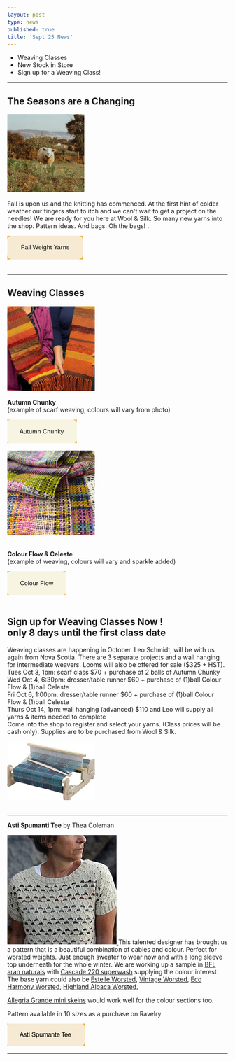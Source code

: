 ```yaml
---
layout: post
type: news
published: true
title: 'Sept 25 News'
---
```


- Weaving Classes
- New Stock in Store
- Sign up for a Weaving Class!
<hr />
<h2>The Seasons are a Changing</h2>
<img src="/img/sheep.png">
<p>Fall is upon us and the knitting has commenced. At the first hint of colder weather our fingers start to itch and we can't wait to get a project on the needles!
We are ready for you here at Wool & Silk. So many new yarns into the shop. Pattern ideas. And bags. Oh the bags!
.</p>

<p><a href="https://www.woolandsilkcoshop.com/search?page=1&q=worsted&syclid"><img src="/img/btn_fall.png"></a><br /><br /></p>

<hr/>
<h2>Weaving Classes</h2>
<a href="https://www.woolandsilkcoshop.com/products/estelle-colour-flow"><img src="/img/autumn_scarf.png"> </a>

<p><strong>Autumn Chunky</strong><br />
(example of scarf weaving, colours will vary from photo)
</p>
<a href="https://www.woolandsilkcoshop.com/products/estelle-colour-flow"><img src="/img/btn_autumn_scarf.png"> </a>
<p><a href="https://www.ravelry.com/patterns/library/ingrid-sweater-3https://www.woolandsilkcoshop.com/products/celeste"><img src="/img/colour_flow.png"></a><br /><br /></p>

<p><strong>Colour Flow & Celeste</strong><br />
(example of weaving, colours will vary and sparkle added)
</p>

<p><a href="https://www.woolandsilkcoshop.com/products/celeste"><img src="/img/btn_colour_flow.png"></a><br /><br /></p>

<h2>Sign up for Weaving Classes Now !<br />
only 8 days until the first class date</h2>
<p>Weaving classes are happening in October. Leo Schmidt, will be with us again from Nova Scotia. There are 3 separate projects and a wall hanging for intermediate weavers. Looms will also be offered for sale ($325 + HST).<br />
Tues Oct 3, 1pm: scarf class $70 + purchase of 2 balls of Autumn Chunky<br />
Wed Oct 4, 6:30pm: dresser/table runner $60 + purchase of (1)ball Colour Flow & (1)ball Celeste<br />
Fri Oct 6, 1:00pm: dresser/table runner $60 + purchase of (1)ball Colour Flow & (1)ball Celeste<br />
Thurs Oct 14, 1pm: wall hanging (advanced) $110 and Leo will supply all yarns & items needed to complete<br />
Come into the shop to register and select your yarns. (Class prices will be cash only). Supplies are to be purchased from Wool & Silk.</p>

<p><a href="https://www.woolandsilkcoshop.com/products/celeste"><img src="/img/weaving_machine.png"></a><br /><br /></p>
<hr/>
<p><strong>Asti Spumanti Tee</strong> by Thea Coleman</p>
<p><a href="https://www.ravelry.com/patterns/library/asti-spumante-tee"><img src="/img/astitee.jpg"> </a>
This talented designer has brought us a pattern that is a beautiful combination of cables and colour. Perfect for worsted weights. Just enough sweater to wear now and with a long sleeve top underneath for the whole winter. We are working up a sample in <a href="https://www.woolandsilkcoshop.com/products/bfl-aran-naturals">BFL aran naturals</a> with <a href="https://www.woolandsilkcoshop.com/products/cascade-220-superwash-wave">Cascade 220 superwash</a> supplying the colour interest. The base yarn could also be <a href="https://www.woolandsilkcoshop.com/products/estelle-worsted">Estelle Worsted</a>, <a href="https://www.woolandsilkcoshop.com/products/vintage">Vintage Worsted</a>, <a href="https://www.woolandsilkcoshop.com/products/eco-harmony-worsted">Eco Harmony Worsted</a>, <a href="https://www.woolandsilkcoshop.com/products/highland-alpaca-worsted">Highland Alpaca Worsted.</a></p>

<p><a href="https://www.woolandsilkcoshop.com/products/alegria-grande-bocados-mini-sets">Allegria Grande mini skeins</a> would work well for the colour sections too.</p>

<p>Pattern available in 10 sizes as a purchase on Ravelry</p>
<p><a href="https://www.ravelry.com/patterns/library/asti-spumante-tee"><img src="/img/astitee_btn.jpg"></a></p>
<hr/>

